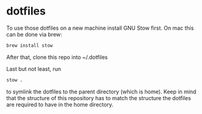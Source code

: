 # dotfiles

To use those dotfiles on a new machine install GNU Stow first. On mac this can be done via brew:

```bash
brew install stow
```

After that, clone this repo into ~/.dotfiles

Last but not least, run

```bash
stow .
```

to symlink the dotfiles to the parent directory (which is home).
Keep in mind that the structure of this repository has to match the structure the dotfiles are required to have in the home directory.
